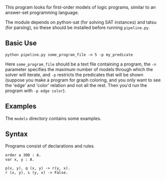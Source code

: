 This program looks for first-order models of logic programs, similar to
an answer-set programming language.

The module depends on python-sat (for solving SAT instances) and
tatsu (for parsing), so these should be installed before running
`pipeline.py`. 

## Basic Use

```
python pipeline.py some_program_file -n 5 -p my_predicate
```

Here `some_program_file` should be a text file containing a program,
the `-n` parameter specifies the maximum number of models through which
the solver will iterate, and `-p` restricts the predicates that will
be shown (suppose you make a program for graph coloring, and you only
want to see the 'edge' and 'color' relation and not all the rest. Then
you'd run the program with `-p edge color`).

## Examples

The `models` directory contains some examples.

## Syntax

Programs consist of declarations and rules.

```
order a 300 : A.
var x, y : A.

p(x, y), q (x, y) -> r(y, x).
r (x, y), s (y, x) -> False.

```
